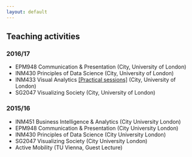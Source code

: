 ```yaml
---
layout: default
---
```


## Teaching activities

### 2016/17  

* EPM948 Communication & Presentation (City, University of London)
* INM430 Principles of Data Science (City, University of London)
* INM433 Visual Analytics [[Practical sessions]](https://github.com/rogerbeecham/data-science-practicals) (City, University of London)
* SG2047 Visualizing Society (City, University of London)

### 2015/16  

* INM451 Business Intelligence & Analytics (City University London)
* EPM948 Communication & Presentation (City University London)
* INM430 Principles of Data Science (City University London)
* SG2047 Visualizing Society (City University London)
* Active Mobility (TU Vienna, Guest Lecture)
